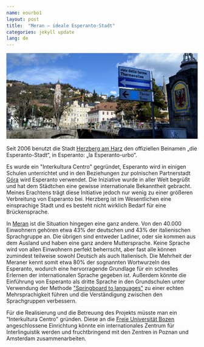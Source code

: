 ```yaml
---
name: eourbo1
layout: post
title:  "Meran – ideale Esperanto-Stadt"
categories: jekyll update
lang: de
---
```

![Bild](../../bildoj/meran1.JPG)

Seit 2006 benutzt die Stadt [Herzberg am Harz](http://esperanto-urbo.de/page.php?pid=80200001) den offiziellen Beinamen „die Esperanto-Stadt“, in Esperanto: „la Esperanto-urbo“.

Es wurde ein "Interkultura Centro" gegründet, Esperanto wird in einigen Schulen unterrichtet und in den Beziehungen zur polnischen Partnerstadt [Góra](https://de.wikipedia.org/wiki/G%C3%B3ra) wird Esperanto verwendet.
Die Iniziative wurde in aller Welt begrüßt und hat dem Städtchen eine gewisse internationale Bekanntheit gebracht. Meines Erachtens trägt diese Initiative jedoch nur wenig zu einer größeren Verbreitung von Esperanto bei. Herzberg ist im Wesentlichen eine einsprachige Stadt und es besteht nicht wirklich Bedarf für eine Brückensprache.

In [Meran](http://de.wikipedia.org/wiki/Meran) ist die Situation hingegen eine ganz andere. Von den 40.000 Einwohnern gehören etwa 43% der deutschen und 43% der italienischen Sprachgruppe an. Die übrigen sind entweder Ladiner, oder sie kommen aus dem Ausland und haben eine ganz andere Muttersprache. Keine Sprache wird von allen Einwohnern perfekt beherrscht, aber fast alle können zumindest teilweise sowohl Deutsch als auch Italienisch. Die Mehrheit der Meraner kennt somit etwa 80% der sognannten Wortwurzeln des Esperanto, wodurch eine hervorragende Grundlage für ein schnelles Erlernen der internationalen Sprache gegeben ist. Außerdem könnte die Einführung von Esperanto als dritte Sprache in den Grundschulen unter Verwendung der Methode  ["Springboard to languages"](http://www.springboard2languages.org/) zu einer echten Mehrsprachigkeit führen und die Verständigung zwischen den Sprachgruppen verbessern.

Für die Realisierung und die Betreuung des Projekts müsste man ein "Interkultura Centro" gründen. Diese an die [Freie Universität Bozen](http://www.unibz.it/de/public/university/default.html) angeschlossene Einrichtung könnte ein internationales Zentrum für Interlinguistik werden und fruchtbringend mit den Zentren in Poznan und Amsterdam zusammenarbeiten.
